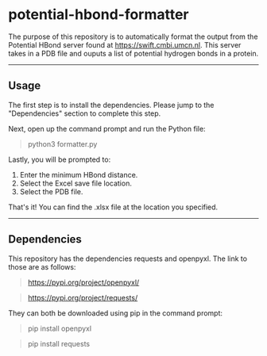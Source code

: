 # potential-hbond-formatter

The purpose of this repository is to automatically format the output from the Potential HBond server found at https://swift.cmbi.umcn.nl. This server takes in a PDB file and ouputs a list of potential hydrogen bonds in a protein.

--------------------

## Usage
The first step is to install the dependencies. Please jump to the "Dependencies" section to complete this step.

Next, open up the command prompt and run the Python file:
> python3 formatter.py

Lastly, you will be prompted to:

1. Enter the minimum HBond distance.
2. Select the Excel save file location.
3. Select the PDB file.

That's it! You can find the .xlsx file at the location you specified.

-------------------
## Dependencies

This repository has the dependencies requests and openpyxl. The link to those are as follows:
> https://pypi.org/project/openpyxl/

> https://pypi.org/project/requests/


They can both be downloaded using pip in the command prompt:
> pip install openpyxl

> pip install requests